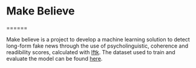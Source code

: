 # Make Believe 
======

Make believe is a project to develop a machine learning solution to detect long-form fake news through the use of psycholinguistic, coherence and readibility scores, calculated with [lftk](https://github.com/brucewlee/lftk/blob/main/readme.md#essential-tips-and-to-do-guides). The dataset used to train and evaluate the model can be found [here](https://www.kaggle.com/datasets/hassanamin/textdb3).



